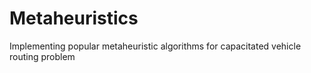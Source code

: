# Metaheuristics
Implementing popular metaheuristic algorithms for capacitated vehicle routing problem
